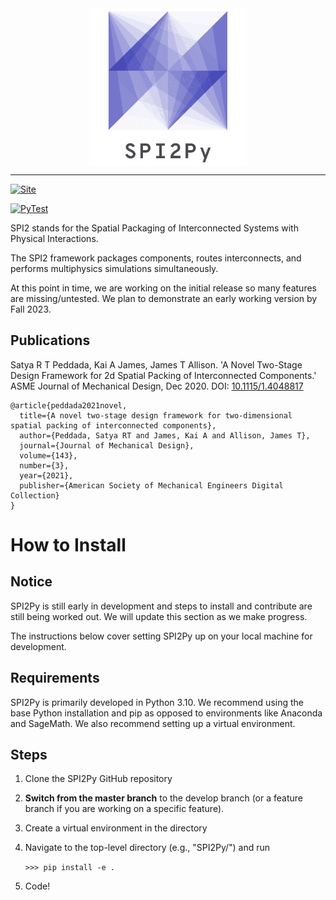 
<img src="logo.png" width="200" class="center">

<style>
.center {
  display: block;
  margin-left: auto;
  margin-right: auto;
  width: 50%;
}
</style>

---

[![Site](https://img.shields.io/badge/Project%20URL-spi2.illinois.edu%2F-orange)](https://spi2.illinois.edu/)

[![PyTest](https://github.com/SPI2Py/SPI2Py/actions/workflows/tests.yml/badge.svg?branch=master)](https://github.com/SPI2Py/SPI2Py/actions/workflows/tests.yml)

SPI2 stands for the Spatial Packaging of Interconnected Systems with Physical Interactions.

The SPI2 framework packages components, routes interconnects, and performs multiphysics simulations simultaneously.

At this point in time, we are working on the initial release so many features are missing/untested. We plan to 
demonstrate an early working version by Fall 2023.

## Publications

Satya R T Peddada, Kai A James, James T Allison. 
'A Novel Two-Stage Design Framework for 2d Spatial Packing of Interconnected Components.' 
ASME Journal of Mechanical Design, Dec 2020.
DOI: [10.1115/1.4048817](https://dx.doi.org/10.1115/1.4048817)
```
@article{peddada2021novel,
  title={A novel two-stage design framework for two-dimensional spatial packing of interconnected components},
  author={Peddada, Satya RT and James, Kai A and Allison, James T},
  journal={Journal of Mechanical Design},
  volume={143},
  number={3},
  year={2021},
  publisher={American Society of Mechanical Engineers Digital Collection}
}
```

# How to Install

## Notice

SPI2Py is still early in development and steps to install and contribute are still being worked out. We will update this section as we make progress. 

The instructions below cover setting SPI2Py up on your local machine for development.

## Requirements

SPI2Py is primarily developed in Python 3.10. We recommend using the base Python installation and pip as opposed to environments like Anaconda and SageMath. We also recommend setting up a virtual environment.

## Steps

1. Clone the SPI2Py GitHub repository
2. **Switch from the master branch** to the develop branch (or a feature branch if you are working on a specific feature).
3. Create a virtual environment in the directory
4. Navigate to the top-level directory (e.g., "SPI2Py/") and run 
   
   `>>> pip install -e .`

5. Code!
